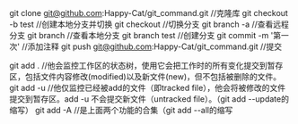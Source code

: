git clone git@github.com:Happy-Cat/git_command.git                 //克隆库
git checkout -b test                                               //创建本地分支并切换
git checkout                                                       //切换分支
git branch -a                                                      //查看远程分支
git branch                                                         //查看本地分支
git branch test                                                    //创建分支
git commit -m '第一次'                                             //添加注释
git push git@github.com:Happy-Cat/git_command.git                  //提交

git add . //他会监控工作区的状态树，使用它会把工作时的所有变化提交到暂存区，包括文件内容修改(modified)以及新文件(new)，但不包括被删除的文件。
git add -u //他仅监控已经被add的文件（即tracked file），他会将被修改的文件提交到暂存区。add -u 不会提交新文件（untracked file）。（git add --update的缩写）
git add -A //是上面两个功能的合集（git add --all的缩写